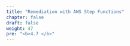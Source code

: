 ```yaml
---
title: "Remediation with AWS Step Functions"
chapter: false
draft: false
weight: 47
pre: "<b>4.7 </b>"
---
```


